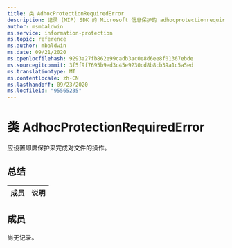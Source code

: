 ```yaml
---
title: 类 AdhocProtectionRequiredError
description: 记录 (MIP) SDK 的 Microsoft 信息保护的 adhocprotectionrequirederror：：未定义的类。
author: msmbaldwin
ms.service: information-protection
ms.topic: reference
ms.author: mbaldwin
ms.date: 09/21/2020
ms.openlocfilehash: 9293a27fb862e99cadb3ac0e8d6ee8f01367ebde
ms.sourcegitcommit: 3f5f9f7695b9ed3c45e9230cd8b8cb39a1c5a5ed
ms.translationtype: MT
ms.contentlocale: zh-CN
ms.lasthandoff: 09/23/2020
ms.locfileid: "95565235"
---
```

# <a name="class-adhocprotectionrequirederror"></a>类 AdhocProtectionRequiredError 
应设置即席保护来完成对文件的操作。
  
## <a name="summary"></a>总结
 成员                        | 说明                                
--------------------------------|---------------------------------------------
  
## <a name="members"></a>成员
尚无记录。
